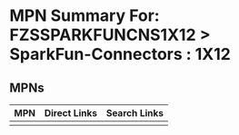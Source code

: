 



# MPN Summary For: FZSSPARKFUNCNS1X12 > SparkFun-Connectors : 1X12

## MPNs
  

|MPN|Direct Links|Search Links|
| :--- | :--- | :--- |
||||
